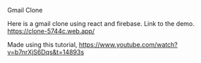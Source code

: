 Gmail Clone

Here is a gmail clone using react and firebase.
Link to the demo.
https://clone-5744c.web.app/

Made using this tutorial,
https://www.youtube.com/watch?v=b7nrXjS6Dqs&t=14893s
